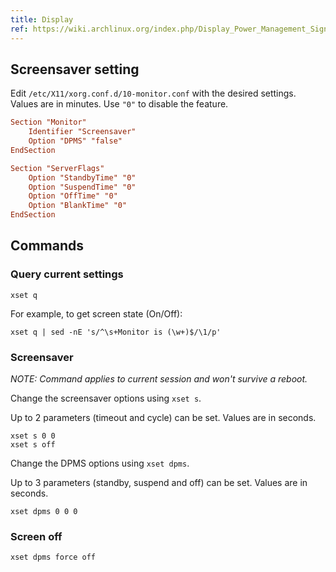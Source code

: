 ```yaml
---
title: Display
ref: https://wiki.archlinux.org/index.php/Display_Power_Management_Signaling
---
```


## Screensaver setting

Edit `/etc/X11/xorg.conf.d/10-monitor.conf` with the desired settings.
Values are in minutes. Use `"0"` to disable the feature.

```ini
Section "Monitor"
    Identifier "Screensaver"
    Option "DPMS" "false"
EndSection

Section "ServerFlags"
    Option "StandbyTime" "0"
    Option "SuspendTime" "0"
    Option "OffTime" "0"
    Option "BlankTime" "0"
EndSection
```

## Commands

### Query current settings

```shell
xset q
```

For example, to get screen state (On/Off):

```shell
xset q | sed -nE 's/^\s+Monitor is (\w+)$/\1/p'
```

### Screensaver

*NOTE: Command applies to current session and won't survive a reboot.*

Change the screensaver options using `xset s`.

Up to 2 parameters (timeout and cycle) can be set.
Values are in seconds.

```shell
xset s 0 0
xset s off
```

Change the DPMS options using `xset dpms`.

Up to 3 parameters (standby, suspend and off) can be set.
Values are in seconds.

```shell
xset dpms 0 0 0
```

### Screen off

```shell
xset dpms force off
```
